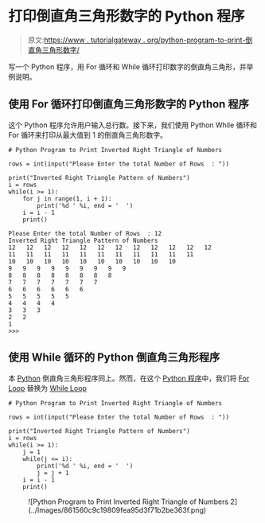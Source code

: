 # 打印倒直角三角形数字的 Python 程序

> 原文:[https://www . tutorialgateway . org/python-program-to-print-倒直角三角形数字/](https://www.tutorialgateway.org/python-program-to-print-inverted-right-triangle-of-numbers/)

写一个 Python 程序，用 For 循环和 While 循环打印数字的倒直角三角形，并举例说明。

## 使用 For 循环打印倒直角三角形数字的 Python 程序

这个 Python 程序允许用户输入总行数。接下来，我们使用 Python While 循环和 For 循环来打印从最大值到 1 的倒直角三角形数字。

```
# Python Program to Print Inverted Right Triangle of Numbers

rows = int(input("Please Enter the total Number of Rows  : "))

print("Inverted Right Triangle Pattern of Numbers") 
i = rows
while(i >= 1):
    for j in range(1, i + 1):      
        print('%d ' %i, end = '  ')
    i = i - 1
    print()
```

```
Please Enter the total Number of Rows  : 12
Inverted Right Triangle Pattern of Numbers
12   12   12   12   12   12   12   12   12   12   12   12   
11   11   11   11   11   11   11   11   11   11   11   
10   10   10   10   10   10   10   10   10   10   
9   9   9   9   9   9   9   9   9   
8   8   8   8   8   8   8   8   
7   7   7   7   7   7   7   
6   6   6   6   6   6   
5   5   5   5   5   
4   4   4   4   
3   3   3   
2   2   
1   
>>> 
```

## 使用 While 循环的 Python 倒直角三角形程序

本 [Python](https://www.tutorialgateway.org/python-tutorial/) 倒直角三角形程序同上。然而，在这个 [Python 程序](https://www.tutorialgateway.org/python-programming-examples/)中，我们将 [For Loop](https://www.tutorialgateway.org/python-for-loop/) 替换为 [While Loop](https://www.tutorialgateway.org/python-while-loop/)

```
# Python Program to Print Inverted Right Triangle of Numbers

rows = int(input("Please Enter the total Number of Rows  : "))

print("Inverted Right Triangle Pattern of Numbers") 
i = rows
while(i >= 1):
    j = 1
    while(j <= i):      
        print('%d ' %i, end = '  ')
        j = j + 1
    i = i - 1
    print()
```

<figure class="wp-block-image">![Python Program to Print Inverted Right Triangle of Numbers 2](../Images/861560c9c19809fea95d3f71b2be363f.png)</figure>
